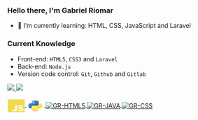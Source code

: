 ### Hello there, I'm Gabriel Riomar
- 🌱 I’m currently learning: HTML, CSS, JavaScript and Laravel

### Current Knowledge
- Front-end: `HTML5`, `CSS3` and `Laravel`
- Back-end: `Node.js`
- Version code control: `Git`, `Github` and `Gitlab`
<div>
  <a href="https://github.com/GabrielRiomar">
  <img height="180em" src="https://github-readme-stats.vercel.app/api?username=GabrielRiomar&show_icons=true&theme=react&include_all_commits=true&count_private=true"/>
  <img height="180em" src="https://github-readme-stats.vercel.app/api/top-langs/?username=GabrielRiomar&layout=compact&langs_count=4&theme=react"/>
</div>
  <div style="display: inline_block"><br>
  <img align="center" alt="GR-Js" height="30" width="40" src="https://raw.githubusercontent.com/devicons/devicon/master/icons/javascript/javascript-plain.svg">
  <img align="center" alt="GR-Python" height="30" width="40" src="https://raw.githubusercontent.com/devicons/devicon/master/icons/python/python-original.svg">
  <img align="center" alt="GR-HTML5" height="30" width="40" src="https://cdn.jsdelivr.net/gh/devicons/devicon/icons/html5/html5-original.svg">
  <img align="center" alt="GR-JAVA" height="30" width="40" src="https://cdn.jsdelivr.net/gh/devicons/devicon/icons/java/java-original.svg">
  <img align="center" alt="GR-CSS" height="30" width="40" src="https://cdn.jsdelivr.net/gh/devicons/devicon/icons/css3/css3-plain-wordmark.svg"> 
</div> 
